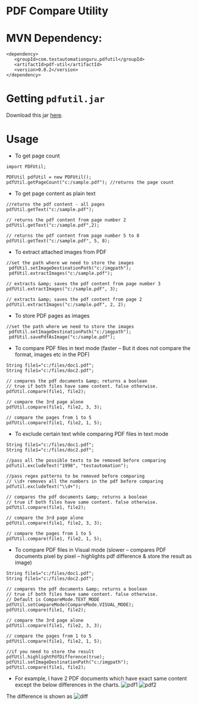 # PDF Compare Utility

MVN Dependency:
===============

```
<dependency>
   <groupId>com.testautomationguru.pdfutil</groupId>
   <artifactId>pdf-util</artifactId>
   <version>0.0.2</version>
</dependency>
```


Getting `pdfutil.jar`
====================

Download this jar [here](http://www.testautomationguru.com/introducing-pdfutil-to-compare-pdf-files-extract-resources/).


# Usage

* To get page count

```
import PDFUtil;
 
PDFUtil pdfUtil = new PDFUtil();
pdfUtil.getPageCount("c:/sample.pdf"); //returns the page count
```

* To get page content as plain text

```
//returns the pdf content - all pages
pdfUtil.getText("c:/sample.pdf");
 
// returns the pdf content from page number 2
pdfUtil.getText("c:/sample.pdf",2);
 
// returns the pdf content from page number 5 to 8
pdfUtil.getText("c:/sample.pdf", 5, 8);

```

* To extract attached images from PDF
```
//set the path where we need to store the images
 pdfUtil.setImageDestinationPath("c:/imgpath");
 pdfUtil.extractImages("c:/sample.pdf");
 
// extracts &amp; saves the pdf content from page number 3
pdfUtil.extractImages("c:/sample.pdf", 3);
 
// extracts &amp; saves the pdf content from page 2
pdfUtil.extractImages("c:/sample.pdf", 2, 2);

```


* To store PDF pages as images

```
//set the path where we need to store the images
 pdfUtil.setImageDestinationPath("c:/imgpath");
 pdfUtil.savePdfAsImage("c:/sample.pdf");
```

* To compare PDF files in text mode (faster – But it does not compare the format, images etc in the PDF)

```
String file1="c:/files/doc1.pdf";
String file1="c:/files/doc2.pdf";
 
// compares the pdf documents &amp; returns a boolean
// true if both files have same content. false otherwise.
pdfUtil.compare(file1, file2);
 
// compare the 3rd page alone
pdfUtil.compare(file1, file2, 3, 3);
 
// compare the pages from 1 to 5
pdfUtil.compare(file1, file2, 1, 5);
```
* To exclude certain text while comparing PDF files in text mode

```
String file1="c:/files/doc1.pdf";
String file1="c:/files/doc2.pdf";
 
//pass all the possible texts to be removed before comparing
pdfutil.excludeText("1998", "testautomation");
 
//pass regex patterns to be removed before comparing
// \\d+ removes all the numbers in the pdf before comparing
pdfutil.excludeText("\\d+");
 
// compares the pdf documents &amp; returns a boolean
// true if both files have same content. false otherwise.
pdfUtil.compare(file1, file2);
 
// compare the 3rd page alone
pdfUtil.compare(file1, file2, 3, 3);
 
// compare the pages from 1 to 5
pdfUtil.compare(file1, file2, 1, 5);
```
* To compare PDF files in Visual mode (slower – compares PDF documents pixel by pixel – highlights pdf difference & store the result as image)

```
String file1="c:/files/doc1.pdf";
String file1="c:/files/doc2.pdf";
 
// compares the pdf documents &amp; returns a boolean
// true if both files have same content. false otherwise.
// Default is CompareMode.TEXT_MODE
pdfUtil.setCompareMode(CompareMode.VISUAL_MODE);
pdfUtil.compare(file1, file2);
 
// compare the 3rd page alone
pdfUtil.compare(file1, file2, 3, 3);
 
// compare the pages from 1 to 5
pdfUtil.compare(file1, file2, 1, 5);
 
//if you need to store the result
pdfUtil.highlightPdfDifference(true);
pdfUtil.setImageDestinationPath("c:/imgpath");
pdfUtil.compare(file1, file2);
```


* For example, I have 2 PDF documents which have exact same content except the below differences in the charts.
![pdf1](http://i0.wp.com/www.testautomationguru.com/wp-content/uploads/2015/06/pdfu001.png) ![pdf2](http://i2.wp.com/www.testautomationguru.com/wp-content/uploads/2015/06/pdfu002.png)

The difference is shown as 
![diff](http://i1.wp.com/www.testautomationguru.com/wp-content/uploads/2015/06/pdfu003.png)

